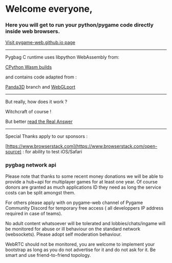 # Welcome everyone, 

### Here you will get to run your python/pygame code directly inside web browsers.

[Visit pygame-web.github.io page](https://pygame-web.github.io)


____

Pygbag C runtime uses libpython WebAssembly from:

[CPython Wasm builds](https://github.com/python/cpython/tree/main/Tools/wasm)

and contains code adapted from :


[Panda3D](https://github.com/panda3d/panda3d/tree/webgl-port) branch and [WebGLport](https://rdb.name/panda3d-webgl.md.html)


____

But really, how does it work ?

Witchcraft of course ! 

But better [read the Real Answer](https://stackoverflow.com/questions/76265735/does-pygbag-directly-interprets-python-in-the-browser-or-compiles-it-to-wasm-and/77115432#77115432)



____

Special Thanks apply to our sponsors :

[https://www.browserstack.com](https://www.browserstack.com/open-source) : for ability to test iOS/Safari



### pygbag network api

Please note that thanks to some recent money donations we will be able to provide a hub+api for multiplayer games for at least one year.
Of course donors are granted as much applications ID they need as long the service costs can be split amongst them.

For others please apply with on pygame-web channel of Pygame Community Discord for temporary free access ( all developpers IP address required in case of teams).

No adult content whatsoever will be tolerated and lobbies/chats/ingame will be monitored for abuse or ill behaviour on the standard network (websockets). Please adopt self moderation behaviour.

WebRTC should not be monitored, you are welcome to implement your bootstrap as long as you do not advertise for it and do not ask for it. Be smart and use friend-to-friend topology.

